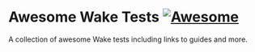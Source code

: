 # Awesome Wake Tests [![Awesome](https://awesome.re/badge.svg)](https://awesome.re)
A collection of awesome Wake tests including links to guides and more.
